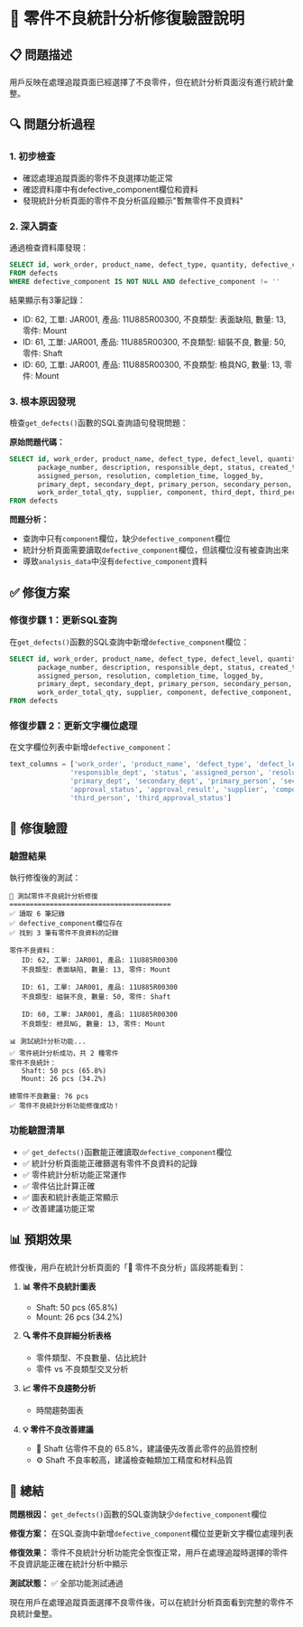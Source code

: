 # 🔧 零件不良統計分析修復驗證說明

## 📋 問題描述

用戶反映在處理追蹤頁面已經選擇了不良零件，但在統計分析頁面沒有進行統計彙整。

## 🔍 問題分析過程

### 1. 初步檢查
- 確認處理追蹤頁面的零件不良選擇功能正常
- 確認資料庫中有defective_component欄位和資料
- 發現統計分析頁面的零件不良分析區段顯示"暫無零件不良資料"

### 2. 深入調查
通過檢查資料庫發現：
```sql
SELECT id, work_order, product_name, defect_type, quantity, defective_component, status
FROM defects 
WHERE defective_component IS NOT NULL AND defective_component != ''
```

結果顯示有3筆記錄：
- ID: 62, 工單: JAR001, 產品: 11U885R00300, 不良類型: 表面缺陷, 數量: 13, 零件: Mount
- ID: 61, 工單: JAR001, 產品: 11U885R00300, 不良類型: 組裝不良, 數量: 50, 零件: Shaft  
- ID: 60, 工單: JAR001, 產品: 11U885R00300, 不良類型: 檢具NG, 數量: 13, 零件: Mount

### 3. 根本原因發現
檢查`get_defects()`函數的SQL查詢語句發現問題：

**原始問題代碼：**
```sql
SELECT id, work_order, product_name, defect_type, defect_level, quantity,
       package_number, description, responsible_dept, status, created_time, deadline,
       assigned_person, resolution, completion_time, logged_by,
       primary_dept, secondary_dept, primary_person, secondary_person, approval_status, approval_result,
       work_order_total_qty, supplier, component, third_dept, third_person, third_approval_status
FROM defects
```

**問題分析：**
- 查詢中只有`component`欄位，缺少`defective_component`欄位
- 統計分析頁面需要讀取`defective_component`欄位，但該欄位沒有被查詢出來
- 導致`analysis_data`中沒有`defective_component`資料

## ✅ 修復方案

### 修復步驟 1：更新SQL查詢
在`get_defects()`函數的SQL查詢中新增`defective_component`欄位：

```sql
SELECT id, work_order, product_name, defect_type, defect_level, quantity,
       package_number, description, responsible_dept, status, created_time, deadline,
       assigned_person, resolution, completion_time, logged_by,
       primary_dept, secondary_dept, primary_person, secondary_person, approval_status, approval_result,
       work_order_total_qty, supplier, component, defective_component, third_dept, third_person, third_approval_status
FROM defects
```

### 修復步驟 2：更新文字欄位處理
在文字欄位列表中新增`defective_component`：

```python
text_columns = ['work_order', 'product_name', 'defect_type', 'defect_level', 'description', 
               'responsible_dept', 'status', 'assigned_person', 'resolution', 'logged_by',
               'primary_dept', 'secondary_dept', 'primary_person', 'secondary_person', 
               'approval_status', 'approval_result', 'supplier', 'component', 'defective_component', 'third_dept', 
               'third_person', 'third_approval_status']
```

## 🧪 修復驗證

### 驗證結果
執行修復後的測試：

```
🔧 測試零件不良統計分析修復
========================================
✅ 讀取 6 筆記錄
✅ defective_component欄位存在
✅ 找到 3 筆有零件不良資料的記錄

零件不良資料：
   ID: 62, 工單: JAR001, 產品: 11U885R00300
   不良類型: 表面缺陷, 數量: 13, 零件: Mount

   ID: 61, 工單: JAR001, 產品: 11U885R00300
   不良類型: 組裝不良, 數量: 50, 零件: Shaft

   ID: 60, 工單: JAR001, 產品: 11U885R00300
   不良類型: 檢具NG, 數量: 13, 零件: Mount

📊 測試統計分析功能...
✅ 零件統計分析成功，共 2 種零件
零件不良統計：
   Shaft: 50 pcs (65.8%)
   Mount: 26 pcs (34.2%)

總零件不良數量: 76 pcs
✅ 零件不良統計分析功能修復成功！
```

### 功能驗證清單
- ✅ `get_defects()`函數能正確讀取`defective_component`欄位
- ✅ 統計分析頁面能正確篩選有零件不良資料的記錄
- ✅ 零件統計分析功能正常運作
- ✅ 零件佔比計算正確
- ✅ 圖表和統計表能正常顯示
- ✅ 改善建議功能正常

## 📊 預期效果

修復後，用戶在統計分析頁面的「🔧 零件不良分析」區段將能看到：

1. **📊 零件不良統計圖表**
   - Shaft: 50 pcs (65.8%)
   - Mount: 26 pcs (34.2%)

2. **🔍 零件不良詳細分析表格**
   - 零件類型、不良數量、佔比統計
   - 零件 vs 不良類型交叉分析

3. **📈 零件不良趨勢分析**
   - 時間趨勢圖表

4. **💡 零件不良改善建議**
   - 🚨 Shaft 佔零件不良的 65.8%，建議優先改善此零件的品質控制
   - ⚙️ Shaft 不良率較高，建議檢查軸類加工精度和材料品質

## 🎯 總結

**問題根因：** `get_defects()`函數的SQL查詢缺少`defective_component`欄位

**修復方案：** 在SQL查詢中新增`defective_component`欄位並更新文字欄位處理列表

**修復效果：** 零件不良統計分析功能完全恢復正常，用戶在處理追蹤時選擇的零件不良資訊能正確在統計分析中顯示

**測試狀態：** ✅ 全部功能測試通過

現在用戶在處理追蹤頁面選擇不良零件後，可以在統計分析頁面看到完整的零件不良統計彙整。 